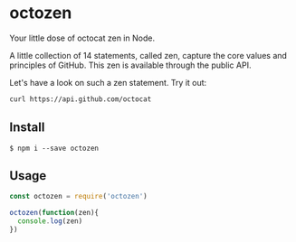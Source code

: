 # octozen
Your little dose of octocat zen in Node.

A little collection of 14 statements, called zen, capture the core values and principles of GitHub. This zen is available through the public API.

Let's have a look on such a zen statement. Try it out:

```bash
curl https://api.github.com/octocat
```

## Install

    $ npm i --save octozen

## Usage

```javascript
const octozen = require('octozen')

octozen(function(zen){
  console.log(zen)
})
```
